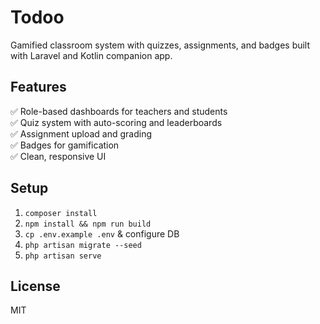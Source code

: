 # Todoo

Gamified classroom system with quizzes, assignments, and badges built with Laravel and Kotlin companion app.

## Features

✅ Role-based dashboards for teachers and students  
✅ Quiz system with auto-scoring and leaderboards  
✅ Assignment upload and grading  
✅ Badges for gamification  
✅ Clean, responsive UI

## Setup

1. `composer install`
2. `npm install && npm run build`
3. `cp .env.example .env` & configure DB
4. `php artisan migrate --seed`
5. `php artisan serve`

## License

MIT
